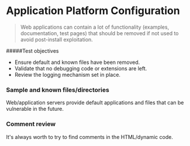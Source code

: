 # Application Platform Configuration

> Web applications can contain a lot of functionality (examples, documentation, test pages) that should be removed if not used to avoid post-install exploitation.

#####Test objectives

* Ensure default and known files have been removed.
* Validate that no debugging code or extensions are left.
* Review the logging mechanism set in place.

### Sample and known files/directories

Web/application servers provide default applications and files that can be vulnerable in the future.

### Comment review

It's always worth to try to find comments in the HTML/dynamic code.
